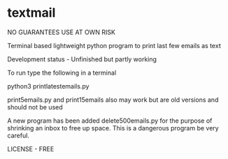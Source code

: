 # textmail

NO GUARANTEES
USE AT OWN RISK


Terminal based lightweight python program to print last few emails as text

Development status - Unfinished but partly working

To run type the following in a terminal

python3 printlatestemails.py

print5emails.py and print15emails also may work but  are old versions and should not be used


A new program has been added delete500emails.py for the purpose of shrinking an inbox to free up space. This is a dangerous program be very careful.


LICENSE - FREE
